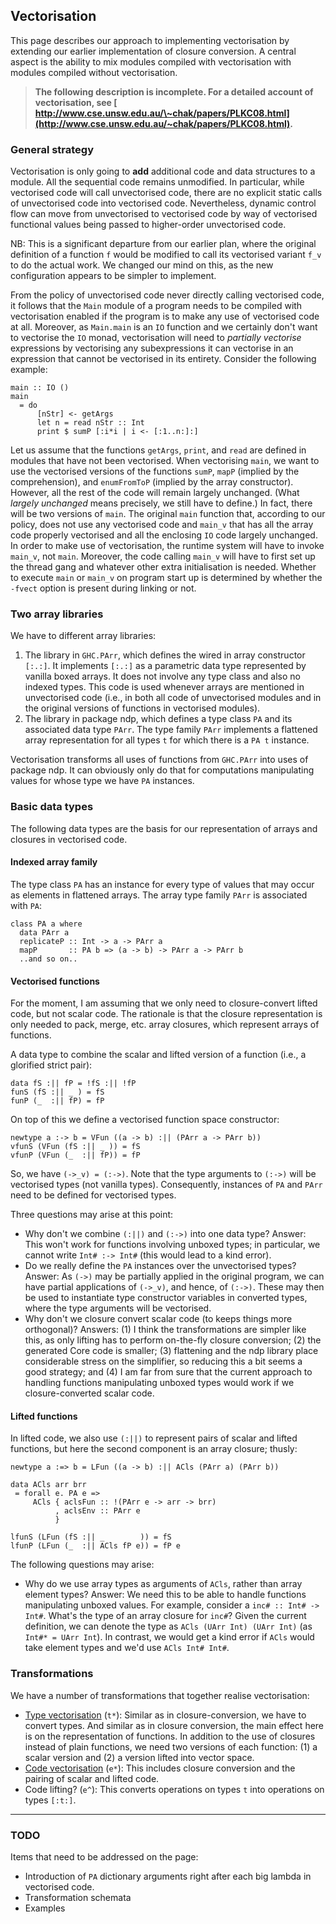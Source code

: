 ## Vectorisation



This page describes our approach to implementing vectorisation by extending our earlier implementation of closure conversion.  A central aspect is the ability to mix modules compiled with vectorisation with modules compiled without vectorisation.


>
>
> **The following description is incomplete.  For a detailed account of vectorisation, see [ http://www.cse.unsw.edu.au/\~chak/papers/PLKC08.html](http://www.cse.unsw.edu.au/~chak/papers/PLKC08.html).**
>
>

### General strategy


Vectorisation is only going to **add** additional code and data structures to a module.  All the sequential code remains unmodified.  In particular, while vectorised code will call unvectorised code, there are no explicit static calls of unvectorised code into vectorised code.  Nevertheless, dynamic control flow can move from unvectorised to vectorised code by way of vectorised functional values being passed to higher-order unvectorised code.


NB: This is a significant departure from our earlier plan, where the original definition of a function `f` would be modified to call its vectorised variant `f_v` to do the actual work.  We changed our mind on this, as the new configuration appears to be simpler to implement.


From the policy of unvectorised code never directly calling vectorised code, it follows that the `Main` module of a program needs to be compiled with vectorisation enabled if the program is to make any use of vectorised code at all.  Moreover, as `Main.main` is an `IO` function and we certainly don't want to vectorise the `IO` monad, vectorisation will need to *partially vectorise* expressions by vectorising any subexpressions it can vectorise in an expression that cannot be vectorised in its entirety.  Consider the following example:

```wiki
main :: IO ()
main
  = do
      [nStr] <- getArgs
      let n = read nStr :: Int
      print $ sumP [:i*i | i <- [:1..n:]:]
```


Let us assume that the functions `getArgs`, `print`, and `read` are defined in modules that have not been vectorised.  When vectorising `main`, we want to use the vectorised versions of the functions `sumP`, `mapP` (implied by the comprehension), and `enumFromToP` (implied by the array constructor).  However, all the rest of the code will remain largely unchanged.  (What *largely unchanged* means precisely, we still have to define.)  In fact, there will be two versions of `main`.  The original `main` function that, according to our policy, does not use any vectorised code and `main_v` that has all the array code properly vectorised and all the enclosing `IO` code largely unchanged.  In order to make use of vectorisation, the runtime system will have to invoke `main_v`, not `main`.  Moreover, the code calling `main_v` will have to first set up the thread gang and whatever other extra initialisation is needed.  Whether to execute `main` or `main_v` on program start up is determined by whether the `-fvect` option is present during linking or not.

### Two array libraries


We have to different array libraries:

1. The library in `GHC.PArr`, which defines the wired in array constructor `[:.:]`.  It implements `[:.:]` as a parametric data type represented by vanilla boxed arrays.  It does not involve any type class and also no indexed types.  This code is used whenever arrays are mentioned in unvectorised code (i.e., in both all code of unvectorised modules and in the original versions of functions in vectorised modules).
1. The library in package ndp, which defines a type class `PA` and its associated data type `PArr`.   The type family `PArr` implements a flattened array representation for all types `t` for which there is a `PA t` instance.


Vectorisation transforms all uses of functions from `GHC.PArr` into uses of package ndp.  It can obviously only do that for computations manipulating values for whose type we have `PA` instances.

### Basic data types


The following data types are the basis for our representation of arrays and closures in vectorised code.

#### Indexed array family


The type class `PA` has an instance for every type of values that may occur as elements in flattened arrays.  The array type family `PArr` is associated with `PA`:

```wiki
class PA a where
  data PArr a
  replicateP :: Int -> a -> PArr a
  mapP       :: PA b => (a -> b) -> PArr a -> PArr b
  ..and so on..
```

#### Vectorised functions


For the moment, I am assuming that we only need to closure-convert lifted code, but not scalar code.  The rationale is that the closure representation is only needed to pack, merge, etc. array closures, which represent arrays of functions.


A data type to combine the scalar and lifted version of  a function (i.e., a glorified strict pair):

```wiki
data fS :|| fP = !fS :|| !fP
funS (fS :|| _ ) = fS
funP (_  :|| fP) = fP
```


On top of this we define a vectorised function space constructor:

```wiki
newtype a :-> b = VFun ((a -> b) :|| (PArr a -> PArr b))
vfunS (VFun (fS :|| _ )) = fS
vfunP (VFun (_  :|| fP)) = fP
```


So, we have `(->_v) = (:->)`.  Note that the type arguments to `(:->)` will be vectorised types (not vanilla types).  Consequently, instances of `PA` and `PArr` need to be defined for vectorised types.


Three questions may arise at this point:

- Why don't we combine `(:||)` and `(:->)` into one data type?  Answer: This won't work for functions involving unboxed types; in particular, we cannot write `Int# :-> Int#` (this would lead to a kind error).
- Do we really define the `PA` instances over the unvectorised types?  Answer: As `(->)` may be partially applied in the original program, we can have partial applications of `(->_v)`, and hence, of `(:->)`.  These may then be used to instantiate type constructor variables in converted types, where the type arguments will be vectorised.
- Why don't we closure convert scalar code (to keeps things more orthogonal)?  Answers: (1) I think the transformations are simpler like this, as only lifting has to perform on-the-fly closure conversion; (2) the generated Core code is smaller; (3) flattening and the ndp library place considerable stress on the simplifier, so reducing this a bit seems a good strategy; and (4) I am far from sure that the current approach to handling functions manipulating unboxed types would work if we closure-converted scalar code.

#### Lifted functions


In lifted code, we also use `(:||)` to represent pairs of scalar and lifted functions, but here the second component is an array closure; thusly:

```wiki
newtype a :=> b = LFun ((a -> b) :|| ACls (PArr a) (PArr b))

data ACls arr brr
 = forall e. PA e =>
     ACls { aclsFun :: !(PArr e -> arr -> brr)
          , aclsEnv :: PArr e
          }

lfunS (LFun (fS :|| _        )) = fS
lfunP (LFun (_  :|| ACls fP e)) = fP e
```


The following questions may arise:

- Why do we use array types as arguments of `ACls`, rather than array element types?  Answer: We need this to be able to handle functions manipulating unboxed values.  For example, consider a `inc# :: Int# -> Int#`.  What's the type of an array closure for `inc#`?  Given the current definition, we can denote the type as `ACls (UArr Int) (UArr Int)` (as `Int#* = UArr Int`).  In contrast, we would get a kind error if `ACls` would take element types and we'd use `ACls Int# Int#`.

### Transformations


We have a number of transformations that together realise vectorisation:

- [Type vectorisation](data-parallel/vectorisation/type-vectorisation) (`t*`): Similar as in closure-conversion, we have to convert types.  And similar as in closure conversion, the main effect here is on the representation of functions.  In addition to the use of closures instead of plain functions, we need two versions of each function: (1) a scalar version and (2) a version lifted into vector space.
- [Code vectorisation](data-parallel/vectorisation/code-vectorisation) (`e*`): This includes closure conversion and the pairing of scalar and lifted code.
- Code lifting? (`e^`): This converts operations on types `t` into operations on types `[:t:]`.

---

### TODO


Items that need to be addressed on the page:

- Introduction of `PA` dictionary arguments right after each big lambda in vectorised code.
- Transformation schemata
- Examples

